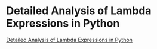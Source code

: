 # Detailed Analysis of Lambda Expressions in Python
[Detailed Analysis of Lambda Expressions in Python](https://aiwithcloud.com/2022/09/19/detailed_analysis_of_lambda_expressions_in_python/)
